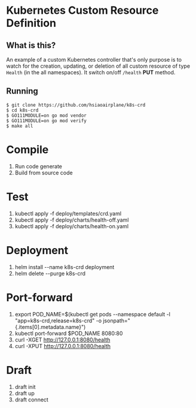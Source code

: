# Kubernetes Custom Resource Definition

## What is this?

An example of a custom Kubernetes controller that's only purpose is to watch for the creation, updating, or deletion of all custom resource of type `Health` (in the all namespaces). It switch on/off `/health` **PUT** method.

## Running

```
$ git clone https://github.com/hsiaoairplane/k8s-crd
$ cd k8s-crd
$ GO111MODULE=on go mod vendor
$ GO111MODULE=on go mod verify
$ make all
```

# Compile
1. Run code generate
2. Build from source code

# Test
1. kubectl apply -f deploy/templates/crd.yaml
2. kubectl apply -f deploy/charts/health-off.yaml
3. kubectl apply -f deploy/charts/health-on.yaml

# Deployment
1. helm install --name k8s-crd deployment
2. helm delete --purge k8s-crd

# Port-forward
1. export POD_NAME=$(kubectl get pods --namespace default -l "app=k8s-crd,release=k8s-crd" -o jsonpath="{.items[0].metadata.name}")
2. kubectl port-forward $POD_NAME 8080:80
3. curl -XGET http://127.0.0.1:8080/health
4. curl -XPUT http://127.0.0.1:8080/health

# Draft
1. draft init
2. draft up
3. draft connect
